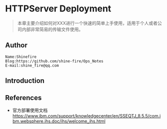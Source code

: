 # HTTPServer Deployment

> 本章主要介绍如何对XXX进行一个快速的简单上手使用，适用于个人或者公司内部非常简易的传输文件使用。

## Author

```
Name:Shinefire
Blog:https://github.com/shine-fire/Ops_Notes
E-mail:shine_fire@qq.com
```

## Introduction





## References

- 官方部署使用文档 https://www.ibm.com/support/knowledgecenter/en/SSEQTJ_8.5.5/com.ibm.websphere.ihs.doc/ihs/welcome_ihs.html